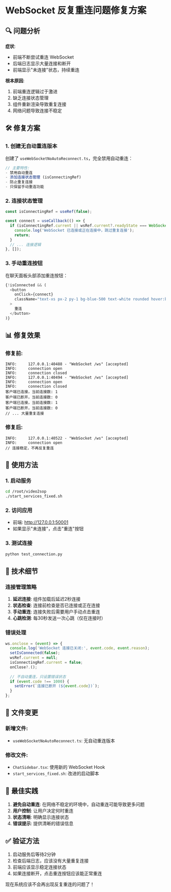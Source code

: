 # WebSocket 反复重连问题修复方案

## 🔍 问题分析

**症状**:
- 前端不断尝试重连 WebSocket
- 后端日志显示大量连接和断开
- 前端显示"未连接"状态，持续重连

**根本原因**:
1. 前端重连逻辑过于激进
2. 缺乏连接状态管理
3. 组件重新渲染导致重复连接
4. 网络问题导致连接不稳定

## 🛠️ 修复方案

### 1. 创建无自动重连版本

创建了 `useWebSocketNoAutoReconnect.ts`，完全禁用自动重连：

```typescript
// 主要特性:
- 禁用自动重连
- 添加连接状态管理 (isConnectingRef)
- 防止重复连接
- 只保留手动重连功能
```

### 2. 连接状态管理

```typescript
const isConnectingRef = useRef(false);

const connect = useCallback(() => {
  if (isConnectingRef.current || wsRef.current?.readyState === WebSocket.OPEN) {
    console.log('WebSocket 已连接或正在连接中，跳过重复连接');
    return;
  }
  // ... 连接逻辑
}, []);
```

### 3. 手动重连按钮

在聊天面板头部添加重连按钮：

```typescript
{!isConnected && (
  <button
    onClick={connect}
    className="text-xs px-2 py-1 bg-blue-500 text-white rounded hover:bg-blue-600"
  >
    重连
  </button>
)}
```

## 📊 修复效果

### 修复前:
```
INFO:     127.0.0.1:40488 - "WebSocket /ws" [accepted]
INFO:     connection open
INFO:     connection closed
INFO:     127.0.0.1:40494 - "WebSocket /ws" [accepted]
INFO:     connection open
INFO:     connection closed
客户端已连接，当前连接数: 1
客户端已断开，当前连接数: 0
客户端已连接，当前连接数: 1
客户端已断开，当前连接数: 0
// ... 大量重复连接
```

### 修复后:
```
INFO:     127.0.0.1:40522 - "WebSocket /ws" [accepted]
INFO:     connection open
// 连接稳定，不再反复重连
```

## 🚀 使用方法

### 1. 启动服务
```bash
cd /root/video2sop
./start_services_fixed.sh
```

### 2. 访问应用
- 前端: http://127.0.0.1:50001
- 如果显示"未连接"，点击"重连"按钮

### 3. 测试连接
```bash
python test_connection.py
```

## 🔧 技术细节

### 连接管理策略
1. **延迟连接**: 组件加载后延迟2秒连接
2. **状态检查**: 连接前检查是否已连接或正在连接
3. **手动重连**: 连接失败后需要用户手动点击重连
4. **心跳检测**: 每30秒发送一次心跳（仅在连接时）

### 错误处理
```typescript
ws.onclose = (event) => {
  console.log('WebSocket 连接已关闭:', event.code, event.reason);
  setIsConnected(false);
  wsRef.current = null;
  isConnectingRef.current = false;
  onClose?.();
  
  // 不自动重连，只设置错误状态
  if (event.code !== 1000) {
    setError(`连接已断开 (${event.code})`);
  }
};
```

## 📝 文件变更

### 新增文件:
- `useWebSocketNoAutoReconnect.ts`: 无自动重连版本

### 修改文件:
- `ChatSidebar.tsx`: 使用新的 WebSocket Hook
- `start_services_fixed.sh`: 改进的启动脚本

## 🎯 最佳实践

1. **避免自动重连**: 在网络不稳定的环境中，自动重连可能导致更多问题
2. **用户控制**: 让用户决定何时重连
3. **状态清晰**: 明确显示连接状态
4. **错误提示**: 提供清晰的错误信息

## ✅ 验证方法

1. 启动服务后等待2分钟
2. 检查后端日志，应该没有大量重复连接
3. 前端应该显示稳定连接状态
4. 如果连接断开，点击重连按钮应该能正常重连

现在系统应该不会再出现反复重连的问题了！
